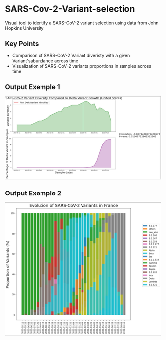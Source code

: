 # SARS-Cov-2-Variant-selection
Visual tool to identify a SARS-CoV-2 variant selection using data from John Hopkins University

## Key Points
* Comparison of SARS-CoV-2 Variant diveristy with a given Variant'sabundance across time
* Visualization of SARS-CoV-2 variants proportions in samples across time

## Output Exemple 1

![alt text](USA-Delta.jpg?raw=true "Output exemple")

## Output Exemple 2

![alt text](evolution_variants_france.jpg?raw=true "Output exemple")
